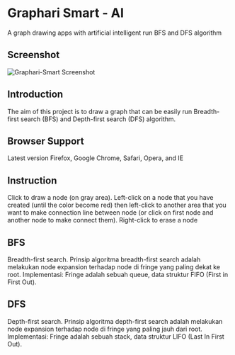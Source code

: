 Graphari Smart - AI
====================

A graph drawing apps with artificial intelligent run BFS and DFS algorithm

Screenshot
----------

![Graphari-Smart Screenshot](https://github.com/armscdr/Graphari-Smart---AI/raw/master/screenshot.png)

Introduction
--------------
The aim of this project is to draw a graph that can be easily run Breadth-first search (BFS) and Depth-first search (DFS) algorithm.

Browser Support
--------------
Latest version Firefox, Google Chrome, Safari, Opera, and IE

Instruction
--------------
Click to draw a node (on gray area).
Left-click on a node that you have created (until the color become red) then left-click to another area that you want to make connection line between node (or click on first node and another node to make connect them).
Right-click to erase a node


BFS
--------------
Breadth-first search.
Prinsip algoritma breadth-first search adalah melakukan node expansion terhadap node di fringe yang paling dekat ke root. Implementasi: Fringe adalah sebuah queue, data struktur FIFO (First in First Out).


DFS
--------------
Depth-first search.
Prinsip algoritma depth-first search adalah melakukan node expansion terhadap node di fringe yang paling jauh dari root. Implementasi: Fringe adalah sebuah stack, data struktur LIFO (Last In First Out).
